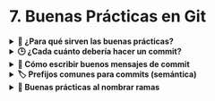 # 7. Buenas Prácticas en Git

<details>
  <summary><strong>🎯 ¿Para qué sirven las buenas prácticas?</strong></summary>

- Mantienen un estándar común en el equipo.
- Facilitan la resolución de conflictos.
- Hacen que el historial de commits sea claro, legible y útil para auditorías o revisión.

    <img src="https://aelis.es/wp-content/uploads/2023/10/buenas-practicas-1.jpeg" width="400"/>
</details>
<details>
  <summary><strong>🕒 ¿Cada cuánto debería hacer un commit?</strong></summary>

- **Haz commits frecuentemente.**
- Es mejor **varios commits pequeños** que uno muy grande.
- Agrupa cambios lógicos relacionados (no mezcles múltiples funcionalidades en un solo commit).
- Frecuencia no significa desorden: **evita commits innecesarios** o sin sentido.
</details>
<details>
  <summary><strong>📝 Cómo escribir buenos mensajes de commit</strong></summary>

- Usa el **modo imperativo**: `Add`, `Fix`, `Update`, `Remove`.
- No uses punto final ni puntos suspensivos.
- Máximo **50 caracteres** en la línea principal.
- En el cuerpo, explica el “por qué” si es necesario.
- Añade contexto y usa buena puntuación.
</details>
</details>

<details>
  <summary><strong>🏷️ Prefijos comunes para commits (semántica)</strong></summary>

- `feat:` nueva funcionalidad.
- `fix:` corrección de error.
- `refactor:` reestructuración sin cambio en funcionalidad.
- `style:` cambios visuales o de formato (espacios, tabulaciones).
- `test:` agregando o actualizando pruebas.
- `docs:` documentación.
- `perf:` mejoras de rendimiento.
- `build:` configuración de build, despliegue.
- `ci:` cambios relacionados con integración continua.

</details>

<details>
  <summary><strong>🌿 Buenas prácticas al nombrar ramas</strong></summary>

- Sé **consistente** en la nomenclatura.
- Usa **verbos de acción** + funcionalidad o ticket.
- Incluye el ID del ticket o historia si usas herramientas como Jira.

</details>

